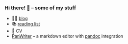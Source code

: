 ### Hi there! 👋 – some of my stuff

<!--
**mb21/mb21** is a ✨ _special_ ✨ repository because its `README.md` (this file) appears on your GitHub profile.

Here are some ideas to get you started:

- 🔭 I’m currently working on ...
- 🌱 I’m currently learning ...
- 👯 I’m looking to collaborate on ...
- 🤔 I’m looking for help with ...
- 💬 Ask me about ...
- 📫 How to reach me: ...
- 😄 Pronouns: ...
- ⚡ Fun fact: ...
-->


- ✍🏽 [blog](http://mb21.github.io/blog/)
- 📚 [reading list](https://github.com/mb21/reading-list#readme)
- 📄 [CV](https://github.com/mb21/mb21.github.io/blob/master/cv/cv.md)
- [PanWriter](https://panwriter.com/) – a markdown editor with [pandoc](https://pandoc.org/) integration
